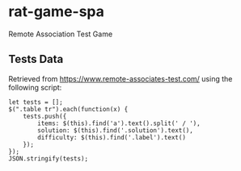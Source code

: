 # rat-game-spa
 Remote Association Test Game

## Tests Data

Retrieved from https://www.remote-associates-test.com/ using the following script: 
```
let tests = [];
$(".table tr").each(function(x) {
    tests.push({
        items: $(this).find('a').text().split(' / '),
        solution: $(this).find('.solution').text(),
        difficulty: $(this).find('.label').text()
    });
});
JSON.stringify(tests);
```